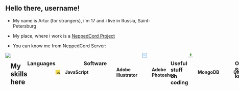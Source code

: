 ## Hello there, username!<br> 
- My name is Artur (for strangers), i'm 17 and i live in Russia, Saint-Petersburg<br>
- My place, where i work is a [NeppedCord Project](https://github.com/neppedcord)<br>

- You can know me from NeppedCord Server:
<div style="width: 100%; display: flex">
   <div style="width: 50%">
    <a href="https://discord.gg/nepnep"><img src="https://invidget.switchblade.xyz/nepnep?theme=dark" /></a>
  </div>

## My skills here
   
### Languages
<div style="display: flex; align-items: center;">
  <img src="https://raw.githubusercontent.com/devicons/devicon/master/icons/javascript/javascript-original.svg" width="15" height="15" style="margin-right: 15px;">
  <span style="display: inline-flex; align-items: center;"><strong>JavaScript</strong></span>
</div>
   
### Software 
<div style="display: flex; align-items: right;">
  <img src="https://www.vectorlogo.zone/logos/adobe_illustrator/adobe_illustrator-icon.svg" width="15" height="15" style="margin-right: 10px;">
  <span style="display: inline-flex; align-items: center; margin-left: 5px;"><strong>Adobe Illustrator</strong></span>
  <img src="https://raw.githubusercontent.com/devicons/devicon/master/icons/photoshop/photoshop-line.svg" width="15" height="15" style="margin-left: 15px; margin-right: 15px;">
  <span style="display: inline-flex; align-items: center;"><strong>Adobe Photoshop</strong></span>
</div>

### Useful stuff on coding 
<div style="display: flex; align-items: right;">
  <img src="https://raw.githubusercontent.com/devicons/devicon/master/icons/mongodb/mongodb-original-wordmark.svg" width="15" height="15" style="margin-right: 10px;">
  <span style="display: inline-flex; align-items: center; margin-left: 5px;"><strong>MongoDB</strong></span>
  <img src="https://www.vectorlogo.zone/logos/git-scm/git-scm-icon.svg" width="15" height="15" style="margin-left: 15px; margin-right: 15px;">
<span style="display: inline-flex; align-items: center;"><strong>Git</strong></span>
</div>

### Operating Systems knowledge
<div style="display: flex; align-items: right;">
  <img src="https://raw.githubusercontent.com/devicons/devicon/master/icons/linux/linux-original.svg" width="15" height="15" style="margin-right: 15px;">
  <span style="display: inline-flex; align-items: center;"><strong>Linux for server</strong></span>
  <img src="https://raw.githubusercontent.com/neppedboy/neppedboy/ebc0ef79430e02f81a45b3e48a9cdd629f98f144/images/archlinux.svg" width="15" height="15" style="margin-right: 15px;">
  <span style="display: inline-flex; align-items: center;"><strong>Arch Linux (btw)</strong></span><br>
  <img src="https://upload.wikimedia.org/wikipedia/commons/4/44/Microsoft_logo.svg" width="15" height="15" style="margin-right: 15px;">
  <span style="display: inline-flex; align-items: center; margin-left: 5px;"><strong>Windows</strong></span>
  <img src="https://upload.wikimedia.org/wikipedia/commons/3/31/Apple_logo_white.svg" width="15" height="15" style="margin-left: 15px; margin-right: 15px;">
  <a href="https://www.reddit.com/r/hackintosh/comments/zkzwra/successful_update_from_monterey_to_ventura_amd_rx/" <span style="display: inline-flex; align-items: center;"><strong>macOS (Hackintosh)</strong></span></a>
</div>
